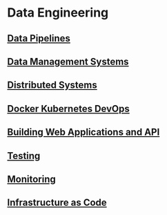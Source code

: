 
# Data Engineering

## [Data Pipelines](DataPipelines)

## [Data Management Systems](DataManagementSystems)

## [Distributed Systems](DistributedSystems)

## [Docker Kubernetes DevOps](Containers)

## [Building Web Applications and API](BuildingWebApplications)

## [Testing](Testing)

## [Monitoring](Monitoring)

## [Infrastructure as Code](infraascode)




